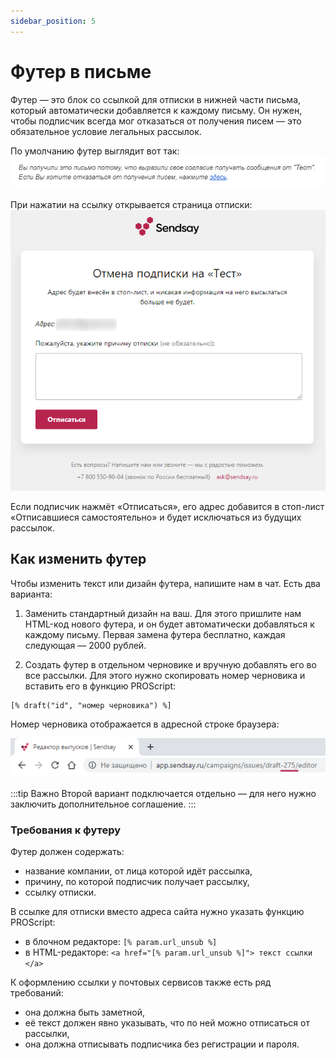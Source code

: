 ```yaml
---
sidebar_position: 5
---
```


# Футер в письме

Футер — это блок со ссылкой для отписки в нижней части письма, который автоматически добавляется к каждому письму. Он нужен, чтобы подписчик всегда мог отказаться от получения писем — это обязательное условие легальных рассылок.

По умолчанию футер выглядит вот так: <br/>
![Footer example](./assets\campaign-footer/footer-example.png)

При нажатии на ссылку открывается страница отписки:
![Unsubscribe page](./assets\campaign-footer/unsubscribe-page.png) <br/>

Если подписчик нажмёт «Отписаться», его адрес добавится в стоп-лист «Отписавшиеся самостоятельно» и будет исключаться из будущих рассылок.

## Как изменить футер
Чтобы изменить текст или дизайн футера, напишите нам в чат. Есть два варианта:

1. Заменить стандартный дизайн на ваш. Для этого пришлите нам HTML-код нового футера, и он будет автоматически добавляться к каждому письму. Первая замена футера бесплатно, каждая следующая — 2000 рублей.

2. Создать футер в отдельном черновике и вручную добавлять его во все рассылки. Для этого нужно скопировать номер черновика и вставить его в функцию PROScript:

```
[% draft("id", "номер черновика") %]
```

Номер черновика отображается в адресной строке браузера:

![Draft number](./assets\campaign-footer/draft-number.png) <br/>

:::tip Важно
Второй вариант подключается отдельно — для него нужно заключить дополнительное соглашение.
:::

### Требования к футеру

Футер должен содержать:
- название компании, от лица которой идёт рассылка,
- причину, по которой подписчик получает рассылку,
- ссылку отписки.

В ссылке для отписки вместо адреса сайта нужно указать функцию PROScript:
- в блочном редакторе: `[% param.url_unsub %]`
- в HTML-редакторе: `<a href="[% param.url_unsub %]"> текст ссылки </a>`

К оформлению ссылки у почтовых сервисов также есть ряд требований:
- она должна быть заметной,
- её текст должен явно указывать, что по ней можно отписаться от рассылки,
- она должна отписывать подписчика без регистрации и пароля.